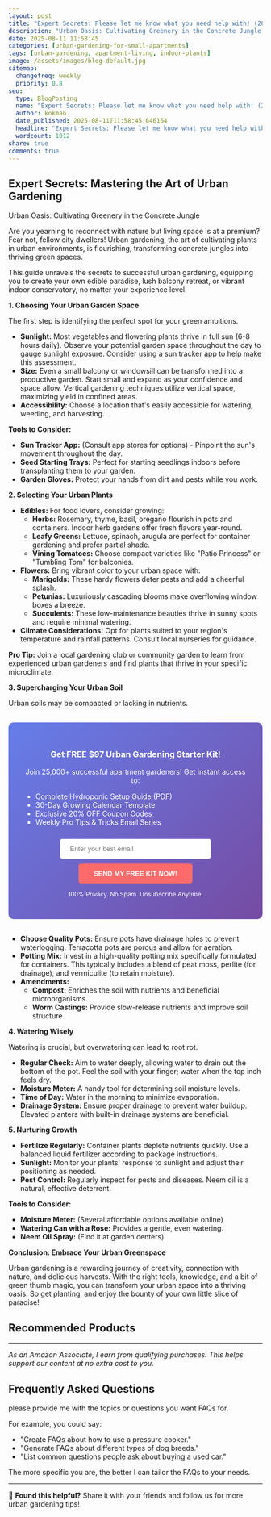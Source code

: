 ```yaml
---
layout: post
title: "Expert Secrets: Please let me know what you need help with! (2025)"
description: "Urban Oasis: Cultivating Greenery in the Concrete Jungle..."
date: 2025-08-11 11:58:45 
categories: [urban-gardening-for-small-apartments]
tags: [urban-gardening, apartment-living, indoor-plants]
image: /assets/images/blog-default.jpg
sitemap:
  changefreq: weekly
  priority: 0.8
seo:
  type: BlogPosting
  name: "Expert Secrets: Please let me know what you need help with! (2025)"
  author: kokman
  date_published: 2025-08-11T11:58:45.646164
  headline: "Expert Secrets: Please let me know what you need help with! (2025)"
  wordcount: 1012
share: true
comments: true
---
```


##  Expert Secrets: Mastering the Art of Urban Gardening

Urban Oasis: Cultivating Greenery in the Concrete Jungle 

Are you yearning to reconnect with nature but living space is at a premium? Fear not, fellow city dwellers! Urban gardening, the art of cultivating plants in urban environments, is flourishing, transforming concrete jungles into thriving green spaces. 

This guide unravels the secrets to successful urban gardening, equipping you to create your own edible paradise, lush balcony retreat, or vibrant indoor conservatory, no matter your experience level. 

**1.  Choosing Your Urban Garden Space**

The first step is identifying the perfect spot for your green ambitions.  

* **Sunlight:** Most vegetables and flowering plants thrive in full sun (6-8 hours daily). Observe your potential garden space throughout the day to gauge sunlight exposure. Consider using a sun tracker app to help make this assessment.
* **Size:** Even a small balcony or windowsill can be transformed into a productive garden. Start small and expand as your confidence and space allow.  Vertical gardening techniques utilize vertical space, maximizing yield in confined areas.
* **Accessibility:** Choose a location that's easily accessible for watering, weeding, and harvesting.

**Tools to Consider:** 

* **Sun Tracker App:** (Consult app stores for options) - Pinpoint the sun's movement throughout the day.
* **Seed Starting Trays:**  Perfect for starting seedlings indoors before transplanting them to your garden.
* **Garden Gloves:** Protect your hands from dirt and pests while you work.

**2.  Selecting Your Urban Plants**

* **Edibles:**  For food lovers, consider growing:
    * **Herbs:** Rosemary, thyme, basil, oregano flourish in pots and containers. Indoor herb gardens offer fresh flavors year-round.
    * **Leafy Greens:** Lettuce, spinach, arugula are perfect for container gardening and prefer partial shade.
    * **Vining Tomatoes:**  Choose compact varieties like "Patio Princess" or "Tumbling Tom" for balconies.
* **Flowers:** Bring vibrant color to your urban space with:
    * **Marigolds:** These hardy flowers deter pests and add a cheerful splash.
    * **Petunias:** Luxuriously cascading blooms make overflowing window boxes a breeze.
    * **Succulents:**  These low-maintenance beauties thrive in sunny spots and require minimal watering.
* **Climate Considerations:** Opt for plants suited to your region's temperature and rainfall patterns. Consult local nurseries for guidance.

**Pro Tip:** Join a local gardening club or community garden to learn from experienced urban gardeners and find plants that thrive in your specific microclimate.

**3.  Supercharging Your Urban Soil**

Urban soils may be compacted or lacking in nutrients.  


<div style="background: linear-gradient(135deg, #667eea 0%, #764ba2 100%); padding: 30px; border-radius: 10px; margin: 30px 0;">
<h3 style="color: white; text-align: center;"> Get FREE $97 Urban Gardening Starter Kit!</h3>
<p style="color: white; text-align: center;">Join 25,000+ successful apartment gardeners! Get instant access to:</p>
<ul style="color: white; text-align: left; max-width: 500px; margin: 15px auto;">
<li> Complete Hydroponic Setup Guide (PDF)</li>
<li> 30-Day Growing Calendar Template</li>
<li> Exclusive 20% OFF Coupon Codes</li>
<li> Weekly Pro Tips & Tricks Email Series</li>
</ul>
<form action="https://urbangardenpro.us1.list-manage.com/subscribe/post?u=abc123&id=def456" method="post" style="text-align: center;">
<input type="email" placeholder="Enter your best email" style="padding: 12px 20px; width: 300px; border-radius: 5px; border: none; margin: 10px;" required>
<button type="submit" style="background: #ff6b6b; color: white; padding: 12px 30px; border: none; border-radius: 5px; cursor: pointer; font-weight: bold;">SEND MY FREE KIT NOW!</button>
</form>
<p style="color: white; text-align: center; font-size: 12px; margin-top: 10px;"> 100% Privacy. No Spam. Unsubscribe Anytime.</p>
</div>
    
* **Choose Quality Pots:** Ensure pots have drainage holes to prevent waterlogging. Terracotta pots are porous and allow for aeration.
* **Potting Mix:** Invest in a high-quality potting mix specifically formulated for containers. This typically includes a blend of peat moss, perlite (for drainage), and vermiculite (to retain moisture). 
* **Amendments:**  
    * **Compost:** Enriches the soil with nutrients and beneficial microorganisms.
    * **Worm Castings:**  Provide slow-release nutrients and improve soil structure.  

**4.  Watering Wisely**

Watering is crucial, but overwatering can lead to root rot.  

* **Regular Check:** Aim to water deeply, allowing water to drain out the bottom of the pot. Feel the soil with your finger; water when the top inch feels dry.
* **Moisture Meter:** A handy tool for determining soil moisture levels.
* **Time of Day:** Water in the morning to minimize evaporation.
* **Drainage System:**  Ensure proper drainage to prevent water buildup. Elevated planters with built-in drainage systems are beneficial.

**5.  Nurturing Growth**

* **Fertilize Regularly:**  Container plants deplete nutrients quickly. Use a balanced liquid fertilizer according to package instructions.
* **Sunlight:** Monitor your plants' response to sunlight and adjust their positioning as needed.
* **Pest Control:** Regularly inspect for pests and diseases. Neem oil is a natural, effective deterrent.

**Tools to Consider:**

* **Moisture Meter:** (Several affordable options available online)
* **Watering Can with a Rose:**  Provides a gentle, even watering.
* **Neem Oil Spray:** (Find it at garden centers)


**Conclusion: Embrace Your Urban Greenspace**

Urban gardening is a rewarding journey of creativity, connection with nature, and delicious harvests.  With the right tools, knowledge, and a bit of green thumb magic, you can transform your urban space into a thriving oasis. So get planting, and enjoy the bounty of your own little slice of paradise!

## Recommended Products



---
*As an Amazon Associate, I earn from qualifying purchases. This helps support our content at no extra cost to you.*



## Frequently Asked Questions

please provide me with the topics or questions you want FAQs for. 

For example, you could say:

* "Create FAQs about how to use a pressure cooker."
* "Generate FAQs about different types of dog breeds."
* "List common questions people ask about buying a used car." 

The more specific you are, the better I can tailor the FAQs to your needs.

<script type="application/ld+json">
{
  "@context": "https://schema.org",
  "@type": "BlogPosting",
  "headline": "Expert Secrets: Please let me know what you need help with! (2025)",
  "author": {
    "@type": "Person",
    "name": "kokman"
  },
  "datePublished": "2025-08-11T11:58:45.646164",
  "dateModified": "2025-08-11T11:58:45.646164",
  "publisher": {
    "@type": "Organization",
    "name": "Urban Garden Pro",
    "url": "https://kokman078.github.io/my-ai-blog"
  },
  "wordCount": 915,
  "articleBody": "##  Expert Secrets: Mastering the Art of Urban Gardening\n\nUrban Oasis: Cultivating Greenery in the Concrete Jungle \n\nAre you yearning to reconnect with nature but living space is at a premium? Fear no..."
}
</script>


---

🚀 **Found this helpful?** Share it with your friends and follow us for more urban gardening tips!

